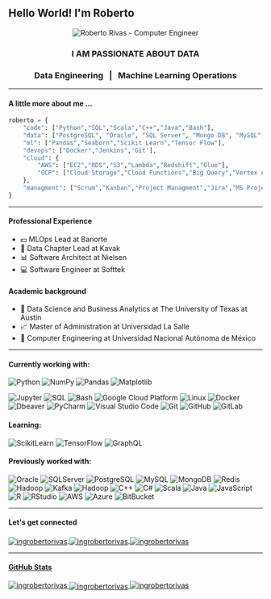 
<h2 align="lefth">Hello World! I'm Roberto</h2>  
<p align="center">
<img align="center" src="https://raw.githubusercontent.com/ingrobertorivas/ingrobertorivas/main/images/headerbwRR.png" alt="Roberto Rivas - Computer Engineer" />
</p>
  
<h3 align="center">I AM PASSIONATE ABOUT DATA</h3>
<h3 align="center"> Data Engineering &nbsp;  |  &nbsp; Machine Learning Operations </h3>  



***

#### A little more about me ...  

```python
roberto = { 
	"code": ["Python","SQL","Scala","C++","Java","Bash"],
	"data": ["PostgreSQL", "Oracle", "SQL Server", "Mongo DB", "MySQL", "Redis", "Kafka", "Hadoop"],
	"ml": ["Pandas","Seaborn","Scikit Learn","Tensor Flow"],
	"devops": ["Docker","Jenkins",'Git'],
	"cloud": {
		"AWS": ["EC2","RDS","S3","Lambda","Redshift","Glue"],
		"GCP": ["Cloud Storage","Cloud Functions","Big Query","Vertex AI","Composer"]
	},
	"managment": ["Scrum","Kanban","Project Managment","Jira","MS Project"]
}
```

***

#### Professional Experience
- 💵 MLOps Lead at Banorte
- 🚗 Data Chapter Lead at Kavak
- 📊 Software Architect at Nielsen
- 💻 Software Engineer at Softtek


#### Academic background
- 🔢 Data Science and Business Analytics at The University of Texas at Austin
- 📈 Master of Administration at Universidad La Salle
- 🧮 Computer Engineering at Universidad Nacional Autónoma de México

***

#### Currently working with:
![Python](https://img.shields.io/badge/python-3670A0?logo=python&logoColor=ffdd54)
![NumPy](https://img.shields.io/badge/Numpy-013243.svg?logo=numpy&logoColor=white)
![Pandas](https://img.shields.io/badge/Pandas-150458.svg?logo=pandas&logoColor=white)
![Matplotlib](https://img.shields.io/badge/Matplotlib-%23ffffff.svg?logo=Matplotlib&logoColor=black)

![Jupyter](https://img.shields.io/badge/Jupyter-F37626.svg?logo=Jupyter&logoColor=white)
![SQL](https://custom-icon-badges.demolab.com/badge/SQL-025E8C.svg?logo=database&logoColor=white)
![Bash](https://img.shields.io/badge/Bash-121011.svg?logo=gnu-bash&logoColor=white)
![Google Cloud Platform](https://img.shields.io/badge/-Google_Cloud_Platform-1a73e8?style=flat-square&logo=google-cloud&logoColor=white)
![Linux](https://img.shields.io/badge/Linux-FCC624?logo=linux&logoColor=black)
![Docker](https://img.shields.io/badge/-Docker-black?style=flat-square&logo=docker)
![Dbeaver](https://custom-icon-badges.demolab.com/badge/-Dbeaver-372923?logo=dbeaver-mono&logoColor=white)
![PyCharm](https://img.shields.io/badge/pycharm-143?logo=pycharm&logoColor=black&color=black&labelColor=green)
![Visual Studio Code](https://img.shields.io/badge/Visual%20Studio%20Code-0078d7.svg?logo=visual-studio-code&logoColor=white)
![Git](https://img.shields.io/badge/-Git-black?style=flat-square&logo=git)
![GitHub](https://img.shields.io/badge/-GitHub-181717?style=flat-square&logo=github)
![GitLab](https://img.shields.io/badge/-GitLab-FCA121?style=flat-square&logo=gitlab)

#### Learning:
![ScikitLearn](https://img.shields.io/badge/scikit--learn-%23F7931E.svg?logo=scikit-learn&logoColor=white)
![TensorFlow](https://img.shields.io/badge/TensorFlow-FF6F00.svg?logo=TensorFlow&logoColor=white)
![GraphQL](https://img.shields.io/badge/-GraphQL-E10098?style=flat-square&logo=graphql)

#### Previously worked with:
![Oracle](https://img.shields.io/badge/Oracle-F00000.svg?logo=oracle&logoColor=white)
![SQLServer](https://img.shields.io/badge/Microsoft%20SQL%20Server-CC2927?logo=microsoft%20sql%20server&logoColor=white)
![PostgreSQL](https://img.shields.io/badge/PostgreSQL-316192.svg?logo=postgresql&logoColor=white)
![MySQL](https://img.shields.io/badge/MySQL-00f.svg?logo=mysql&logoColor=white)
![MongoDB](https://img.shields.io/badge/MongoDB-4ea94b.svg?logo=mongodb&logoColor=white)
![Redis](https://img.shields.io/badge/redis-%23DD0031.svg?logo=redis&logoColor=white)
![Hadoop](https://img.shields.io/badge/Apache%20Hadoop-66CCFF?logo=apachehadoop&logoColor=black)
![Kafka](https://img.shields.io/badge/Apache%20Kafka-000?logo=apachekafka)
![Hadoop](https://img.shields.io/badge/Apache%20Hadoop-66CCFF?logo=apachehadoop&logoColor=black)
![C++](https://custom-icon-badges.demolab.com/badge/C++-9C033A.svg?logo=cpp2&logoColor=white)
![C#](https://custom-icon-badges.demolab.com/badge/C%23-68217A.svg?logo=cs2&logoColor=white)
![Scala](https://img.shields.io/badge/scala-%23DC322F.svg?logo=scala&logoColor=white)
![Java](https://custom-icon-badges.demolab.com/badge/Java-007396.svg?logo=java&logoColor=white)
![JavaScript](https://img.shields.io/badge/JavaScript-F7DF1E.svg?logo=javascript&logoColor=black)
![R](https://img.shields.io/badge/R-276DC3.svg?logo=r&logoColor=white)
![RStudio](https://img.shields.io/badge/RStudio-4285F4?logo=rstudio&logoColor=white)
![AWS](https://img.shields.io/badge/AWS-%23FF9900.svg?logo=amazon-aws&logoColor=white)
![Azure](https://img.shields.io/badge/azure-%230072C6.svg?logo=microsoftazure&logoColor=white)
![BitBucket](https://img.shields.io/badge/-BitBucket-darkblue?style=flat-square&logo=bitbucket)

***

####  Let's get connected
<a href="https://linkedin.com/in/ingrobertorivas"><img align="center" src="https://img.shields.io/badge/linkedin-%230077B5.svg?logo=linkedin&logoColor=white" alt="ingrobertorivas" />
<a href="mailto:ing.roberto.rivas@gmail.com"><img align="center" src="https://img.shields.io/badge/Gmail-D14836?logo=gmail&logoColor=white" alt="ingrobertorivas" />
<a href="https://www.hackerrank.com/ingrobertorivas"><img align="center" src="https://img.shields.io/badge/-Hackerrank-2EC866?logo=HackerRank&logoColor=white" alt="ingrobertorivas" />  

***

#### GitHub Stats
  
<img src="https://komarev.com/ghpvc/?username=ingrobertorivas&label=Profile%20views&color=0e75b6&style=flat" alt="ingrobertorivas" />  
<img align="center" src="https://github-readme-stats.vercel.app/api/top-langs?username=ingrobertorivas&show_icons=true&locale=en&layout=compact&title_color=ffffff&text_color=c9cacc&icon_color=2bbc8a&bg_color=1d1f21" alt="ingrobertorivas" />
<img alt="ingrobertorivas" src="https://streak-stats.demolab.com/?user=ingrobertorivas&theme=monokai-metallian&hide_border=true"/>

